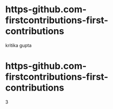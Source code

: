 # https-github.com-firstcontributions-first-contributions
kritika gupta
# https-github.com-firstcontributions-first-contributions
3